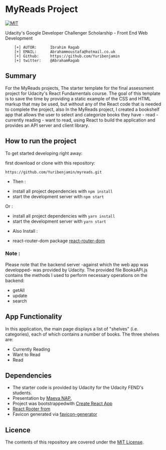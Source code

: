 # MyReads Project
[![MIT](https://img.shields.io/badge/license-MIT-blue.svg)](https://github.com/Yuribenjamin/myreads/blob/master/LICENSE)

Udacity's Google Developer Challenger Scholarship - Front End Web Development


```
    [+] AUTOR:      Ibrahim Ragab
    [+] EMAIL:      Abrahammoustafa@hotmail.co.uk
    [+] Github:     https://github.com/Yuribenjamin
    [+] twitter:    @AbrahamRagab

```


## Summary

For the MyReads projects, The starter template for the final assessment project for Udacity's React Fundamentals course. The goal of this template is to save the time by providing a static example of the CSS and HTML markup that may be used, but without any of the React code that is needed to complete the project, also In the MyReads project, I created a bookshelf app that allows the user to select and categorize books they have - read - currently reading - want to read, using React to build the application and provides an API server and client library.


## How to run the project

To get started developing right away:

first download or clone with this repository:

`https://github.com/Yuribenjamin/myreads.git`

- Then :

* install all project dependencies with `npm install`
* start the development server with `npm start`

Or :

* install all project dependencies with `yarn install`
* start the development server with `yarn start`

- Also Install :

* react-router-dom package [react-router-dom](https://www.npmjs.com/package/react-router-dom)

### Note :

Please note that the backend server -against which the web app was developped- was provided by Udacity. The provided file BooksAPI.js contains the methods I used to perform necessary operations on the backend:

   * getAll
   * update
   * search


## App Functionality

In this application, the main page displays a list of "shelves" (i.e. categories), each of which contains a number of books. The three shelves are:

   * Currently Reading
   * Want to Read
   * Read


## Dependencies

- The starter code is provided by Udacity for the Udacity FEND's students.
- Presentation by [Maeva NAP.](https://www.youtube.com/watch?v=i6L2jLHV9j8&feature=youtu.be)
- Project was bootstrappedwith [Create React App](https://github.com/facebook/create-react-app)
- [React Rooter from](https://reacttraining.com/react-router/web/example/url-params)
- Favicon generated via [favicon-generator](https://www.favicon-generator.org/)

## Licence
The contents of this repository are covered under the [MIT License](https://rem.mit-license.org/).